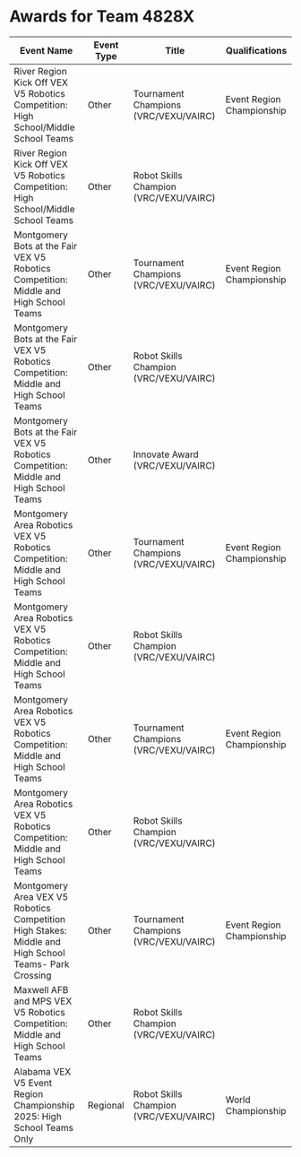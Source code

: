 # Awards for Team 4828X

| Event Name | Event Type | Title | Qualifications |
|------------|------------|-------|----------------|
| River Region Kick Off VEX V5 Robotics Competition: High School/Middle School Teams | Other | Tournament Champions (VRC/VEXU/VAIRC) | Event Region Championship |
| River Region Kick Off VEX V5 Robotics Competition: High School/Middle School Teams | Other | Robot Skills Champion (VRC/VEXU/VAIRC) |  |
| Montgomery Bots at the Fair VEX V5 Robotics Competition: Middle and High School Teams | Other | Tournament Champions (VRC/VEXU/VAIRC) | Event Region Championship |
| Montgomery Bots at the Fair VEX V5 Robotics Competition: Middle and High School Teams | Other | Robot Skills Champion (VRC/VEXU/VAIRC) |  |
| Montgomery Bots at the Fair VEX V5 Robotics Competition: Middle and High School Teams | Other | Innovate Award (VRC/VEXU/VAIRC) |  |
| Montgomery Area Robotics VEX V5 Robotics Competition: Middle and High School Teams | Other | Tournament Champions (VRC/VEXU/VAIRC) | Event Region Championship |
| Montgomery Area Robotics VEX V5 Robotics Competition: Middle and High School Teams | Other | Robot Skills Champion (VRC/VEXU/VAIRC) |  |
| Montgomery Area Robotics  VEX V5 Robotics Competition: Middle and High School Teams | Other | Tournament Champions (VRC/VEXU/VAIRC) | Event Region Championship |
| Montgomery Area Robotics  VEX V5 Robotics Competition: Middle and High School Teams | Other | Robot Skills Champion (VRC/VEXU/VAIRC) |  |
| Montgomery Area VEX V5 Robotics Competition High Stakes: Middle and High School Teams- Park Crossing | Other | Tournament Champions (VRC/VEXU/VAIRC) | Event Region Championship |
| Maxwell AFB and MPS VEX V5 Robotics Competition: Middle and High School Teams | Other | Robot Skills Champion (VRC/VEXU/VAIRC) |  |
| Alabama VEX V5 Event Region Championship 2025: High School Teams Only | Regional | Robot Skills Champion (VRC/VEXU/VAIRC) | World Championship |
